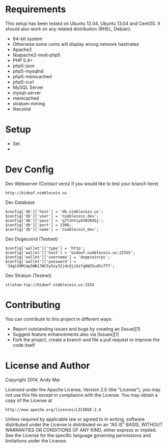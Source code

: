 Requirements
============

This setup has been tested on Ubuntu 12.04, Ubuntu 13.04 and CentOS.
It should also work on any related distribution (RHEL, Debian).

* 64-bit system
 * Otherwise some coins will display wrong network hashrates
* Apache2
 * libapache2-mod-php5
* PHP 5.4+
 * php5-json
 * php5-mysqlnd
 * php5-memcached
 * php5-curl
* MySQL Server
 * mysql-server
* memcached
* stratum-mining
* litecoind


Setup
============

* Set
* 


Dev Config
=============

Dev Webserver (Contact veroz if you would like to test your branch here)

    http://bidoof.nimblecoin.us

Dev Database

    $config['db']['host'] = 'db.nimblecoin.us';
    $config['db']['user'] = 'nimblecoin_dev';
    $config['db']['pass'] = 'q7fzhYzyGYWJKXGj';
    $config['db']['port'] = 3306;
    $config['db']['name'] = 'nimblecoin_dev';

Dev Dogecoind (Testnet)

    $config['wallet']['type'] = 'http';
    $config['wallet']['host'] = 'bidoof.nimblecoin.us:22555';
    $config['wallet']['username'] = 'dogecoinrpc';
    $config['wallet']['password'] = '34gC49MCmp5WN17WC5y5sy32jdc8jiGiYq8WZSud5zfTT';

Dev Stratum (Testnet)

    stratum-tcp://bidoof.nimblecoin.us:3333


Contributing
============

You can contribute to this project in different ways:

* Report outstanding issues and bugs by creating an [Issue][1]
* Suggest feature enhancements also via [Issues][1]
* Fork the project, create a branch and file a pull request to improve the code itself


License and Author
==================

Copyright 2014, Andy Mai

Licensed under the Apache License, Version 2.0 (the "License");
you may not use this file except in compliance with the License.
You may obtain a copy of the License at

    http://www.apache.org/licenses/LICENSE-2.0

Unless required by applicable law or agreed to in writing, software
distributed under the License is distributed on an "AS IS" BASIS,
WITHOUT WARRANTIES OR CONDITIONS OF ANY KIND, either express or implied.
See the License for the specific language governing permissions and
limitations under the License.
